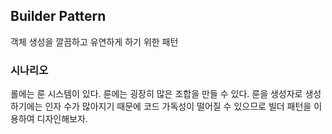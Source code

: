## Builder Pattern

객체 생성을 깔끔하고 유연하게 하기 위한 패턴

### 시나리오

롤에는 룬 시스템이 있다. 룬에는 굉장히 많은 조합을 만들 수 있다.
룬을 생성자로 생성하기에는 인자 수가 많아지기 때문에 코드 가독성이
떨어질 수 있으므로 빌더 패턴을 이용하여 디자인해보자.
